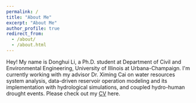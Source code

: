 ```yaml
---
permalink: /
title: "About Me"
excerpt: "About Me"
author_profile: true
redirect_from: 
  - /about/
  - /about.html
---
```


Hey! My name is Donghui Li, a Ph.D. student at Department of Civil and Environmental Engineering, University of Illinois at Urbana-Champaign. I'm currently working with my advisor Dr. Ximing Cai on water resources system analysis, data-driven reservoir operation modeling and its implementation with hydrological simulations, and coupled hydro-human drought events. Please check out my [CV](/cv/) here.
